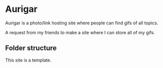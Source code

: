 # Aurigar

Aurigar is a photo/link hosting site where people can find gifs of all topics.

A request from my friends to make a site where I can store all of my gifs.



## Folder structure

This site is a template.
